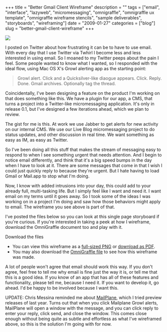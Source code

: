 +++
title = "Better Gmail Client Wireframe"
description = ""
tags = ["email", "interface", "lazyweb", "micromessaging", "omnigraffle", "omnigraffle ux template", "omnigraffle wireframe stencils", "sample deliverables", "storyboards", "wireframing"]
date = "2009-01-27"
categories = ["blog"]
slug = "better-gmail-client-wireframe"
+++



  <div class="notebook-screenshot"><img src="http://media.konigi.com/notebook/bettergmail.jpg" class="notebook-image" /></div><p>I posted on Twitter about how frustrating it can be to have to use email. With every day that I use Twitter via Twhirl I become less and less interested in using email. So I moaned to my Twitter peeps about the pain I feel. Some people wanted to know what I wanted, so I responded with the ideal flow, using Mac OS X's Growl alerting app as the starting point:</p>
<blockquote><p>Growl alert. Click and a Quicksilver-like diaogue appears. Click. Reply. Done. Gmail archives. Optionally tag the thread.</p></blockquote>
<p>Coincidentally, I've been designing a feature on the product I'm working on that does something like this. We have a plugin for our app, a CMS, that turns a project into a Twitter-like micromessaging application. It's only in release 0.1, but I've designed a few iterations ahead, which we plan to review. </p>
<p>The gist for me is this. At work we use Jabber to get alerts for new activity on our internal CMS. We use our Live Blog micromessaging project to do status updates, and other discussion in real time. We want something as easy as IM, as easy as Twitter. </p>
<p>So I've been doing all this stuff that makes the stream of messaging easy to respond to when I see something urgent that needs attention. And I begin to notice email differently, and think that it's a big speed bumps in the day when I have to look at it. There are some messages that come in that I wish I could just quickly reply to because they're urgent. But I hate having to load Gmail or Mail.app to stop what I'm doing.     </p>
<p>Now, I know with added intrusions into your day, this could add to your already full, multi-tasking life. But I simply feel like I want and need it. I want email on my terms until it goes away. So I took some of the ideas I was working on in a project I'm doing and saw how those behaviors might apply to email. The wireframe you see above is part of that. </p>
<p>I've posted the files below so you can look at this single page storyboard if you're curious. If you're interested in taking a peek at how I wireframe, download the OmniGraffle document too and play with it. </p>
<p>Download the files</p>
<ul>
<li>You can view this wireframe as a <a href="http://media.konigi.com/wireframes/BetterGmail-large.png">full-sized PNG</a> or <a href="http://media.konigi.com/wireframes/BetterGmail.pdf">download as PDF</a>.</li>
<li>You may also download the <a href="http://media.konigi.com/wireframes/BetterGmail.graffle.zip">OmniGraffle file</a> to see how this wireframe was made.</li>
</ul>
<p>A lot of people won't agree that email should work this way. If you don't agree, feel free to tell me why  email is fine just the way it is, or tell me that this is a good idea. If you know of an app that has all of these features and functionality, please tell me, because I need it. If you want to develop it, go ahead. I'd be happy to be involved because I want this.</p>
<p>UPDATE: Chris Messina reminded me about <a href="http://mailplaneapp.com/">MailPlane</a>, which I tried preview releases of last year. Turns out that when you click Mailplane Growl alerts, MailPlane will open a window with the message, and you can click reply to enter your reply, click send, and close the window. This comes close enough without being quite as subtle and effortless as what I've wireframed above, so this is the solution I'm going with for now.</p>
    
  
